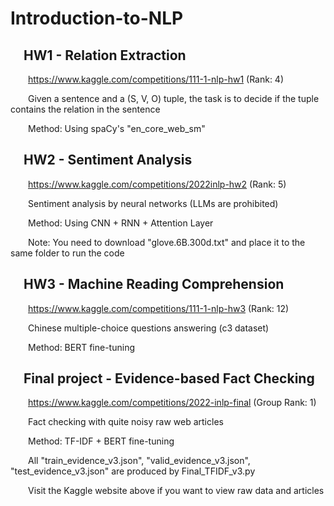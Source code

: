 # Introduction-to-NLP

## &emsp;HW1 - Relation Extraction

&emsp;&emsp;https://www.kaggle.com/competitions/111-1-nlp-hw1  (Rank: 4)

&emsp;&emsp;Given a sentence and a (S, V, O) tuple, the task is to decide if the tuple contains the relation in the sentence

&emsp;&emsp;Method: Using spaCy's "en_core_web_sm"

## &emsp;HW2 - Sentiment Analysis

&emsp;&emsp;https://www.kaggle.com/competitions/2022inlp-hw2  (Rank: 5)

&emsp;&emsp;Sentiment analysis by neural networks (LLMs are prohibited)

&emsp;&emsp;Method: Using CNN + RNN + Attention Layer

&emsp;&emsp;Note: You need to download "glove.6B.300d.txt" and place it to the same folder to run the code

## &emsp;HW3 - Machine Reading Comprehension

&emsp;&emsp;https://www.kaggle.com/competitions/111-1-nlp-hw3  (Rank: 12)

&emsp;&emsp;Chinese multiple-choice questions answering (c3 dataset)

&emsp;&emsp;Method: BERT fine-tuning

## &emsp;Final project - Evidence-based Fact Checking

&emsp;&emsp;https://www.kaggle.com/competitions/2022-inlp-final  (Group Rank: 1)

&emsp;&emsp;Fact checking with quite noisy raw web articles

&emsp;&emsp;Method: TF-IDF + BERT fine-tuning

&emsp;&emsp;All "train_evidence_v3.json", "valid_evidence_v3.json", "test_evidence_v3.json" are produced by Final_TFIDF_v3.py

&emsp;&emsp;Visit the Kaggle website above if you want to view raw data and articles
